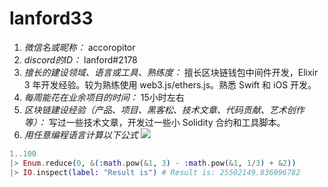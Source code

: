 # lanford33

1. *微信名或昵称：* accoropitor
2. *discord的ID：* lanford#2178
3. *擅长的建设领域、语言或工具、熟练度：* 擅长区块链钱包中间件开发，Elixir 3 年开发经验。较为熟练使用 web3.js/ethers.js。熟悉 Swift 和 iOS 开发。
4. *每周能花在业余项目的时间：* 15小时左右
5. *区块链建设经验（产品、项目、黑客松、技术文章、代码贡献、艺术创作等）：* 写过一些技术文章，开发过一些小 Solidity 合约和工具脚本。
6. *用任意编程语言计算以下公式*
![](https://latex.codecogs.com/svg.image?\sum_{n=1}^{100}\left&space;(n^{3}-\sqrt[3]{n}&space;\right&space;))

```elixir
1..100
|> Enum.reduce(0, &(:math.pow(&1, 3) - :math.pow(&1, 1/3) + &2)) 
|> IO.inspect(label: "Result is") # Result is: 25502149.836096782
```
